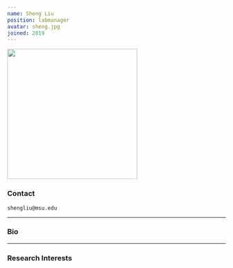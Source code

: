 ```yaml
---
name: Sheng Liu
position: labmanager
avatar: sheng.jpg
joined: 2019
---
```


<img width="300" src="{{site.baseurl}}/images/people/{{page.avatar}}" data-action="zoom">

### Contact

<i class="fa fa-envelope-o"></i>  `shengliu@msu.edu`<br>



<hr>

### Bio


<hr>

### Research Interests

